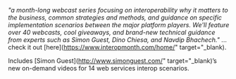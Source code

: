 _"a month-long webcast series focusing on interoperability why it matters to the business, common strategies and methods, and guidance on specific implementation scenarios between the major platform players. We'll feature over 40 webcasts, cool giveaways, and brand-new technical guidance from experts such as Simon Guest, Dino Chiesa, and Navdip Bhachech."_ ... check it out [here](https://www.interopmonth.com/home/" target="_blank).

Includes [Simon Guest](http://www.simonguest.com/" target="_blank)&rsquo;s new on-demand videos for 14 web services interop scenarios.